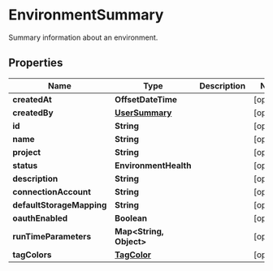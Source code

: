 

# EnvironmentSummary

Summary information about an environment.

## Properties

| Name | Type | Description | Notes |
|------------ | ------------- | ------------- | -------------|
|**createdAt** | **OffsetDateTime** |  |  [optional] |
|**createdBy** | [**UserSummary**](UserSummary.md) |  |  [optional] |
|**id** | **String** |  |  [optional] |
|**name** | **String** |  |  [optional] |
|**project** | **String** |  |  [optional] |
|**status** | **EnvironmentHealth** |  |  [optional] |
|**description** | **String** |  |  [optional] |
|**connectionAccount** | **String** |  |  [optional] |
|**defaultStorageMapping** | **String** |  |  [optional] |
|**oauthEnabled** | **Boolean** |  |  [optional] |
|**runTimeParameters** | **Map&lt;String, Object&gt;** |  |  [optional] |
|**tagColors** | [**TagColor**](TagColor.md) |  |  [optional] |



